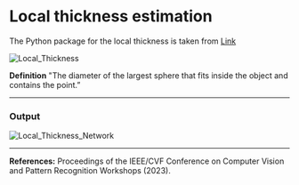 # Local thickness estimation
The Python package for the local thickness is taken from [Link](https://github.com/vedranaa/local-thickness)

![Local_Thickness](https://github.com/user-attachments/assets/9ae05380-dc0b-404d-907c-67e791031712)

**Definition** 
"The diameter of the largest sphere that fits inside the object and contains the point.”

---
### Output

![Local_Thickness_Network](https://github.com/user-attachments/assets/bd504c60-369b-4cb3-b159-960609f3fd10)

---
**References:** Proceedings of the IEEE/CVF Conference on Computer Vision and Pattern Recognition Workshops (2023).
